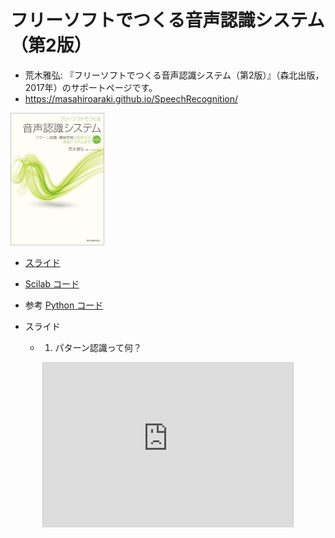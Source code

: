 # フリーソフトでつくる音声認識システム（第2版）

* 荒木雅弘: 『フリーソフトでつくる音声認識システム（第2版）』（森北出版，2017年）のサポートページです。
* https://masahiroaraki.github.io/SpeechRecognition/

<a href="https://www.morikita.co.jp/books/mid/084712" target="_blank">
          <img src="images/araki17.jpg"/>
</a>

* [スライド](https://github.com/MasahiroAraki/SpeechRecognition/tree/master/slide)
* [Scilab コード](https://github.com/MasahiroAraki/SpeechRecognition/tree/master/scilab)
* 参考 [Python コード](https://github.com/MasahiroAraki/SpeechRecognition/tree/master/Python)

* スライド
  * 1. パターン認識って何？
<iframe src="https://www.docswell.com/s/MasahiroAraki/58GW69-2023-07-31-092932" allowfullscreen="true" width="400" height="262" style="border: 1px solid #ccc; display: block; margin: 0px auto; padding: 0px; visibility: visible;"></iframe>
